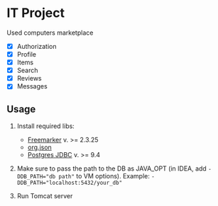 [freemarker]: http://freemarker.org/freemarkerdownload.html
[org.json]: https://mvnrepository.com/artifact/org.json/json/20160810
[jdbc]: https://jdbc.postgresql.org/download.html

# IT Project 

Used computers marketplace

- [x] Authorization
- [x] Profile
- [x] Items
- [x] Search
- [x] Reviews
- [x] Messages

## Usage
1. Install required libs: 
    - [Freemarker][freemarker] v. >= 2.3.25
    - [org.json]
    - [Postgres JDBC][jdbc] v. >= 9.4

2. Make sure to pass the path to the DB as JAVA_OPT 
(in IDEA, add `-DDB_PATH="db path"` to VM options).
Example: `-DDB_PATH="localhost:5432/your_db"`

3. Run Tomcat server